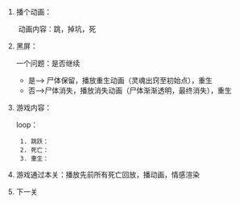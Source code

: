 1. 播个动画：

   ​	动画内容：跳，掉坑，死

2. 黑屏：

   一个问题：是否继续

     - 是——> 尸体保留，播放重生动画（灵魂出窍至初始点），重生 
     - 否——>尸体消失，播放消失动画（尸体渐渐透明，最终消失），重生

3. 游戏内容：

   loop：

    	1. 跳跃：
    	2. 死亡：
    	3. 重生：

4. 游戏通过本关：播放先前所有死亡回放，播动画，情感渲染

5. 下一关